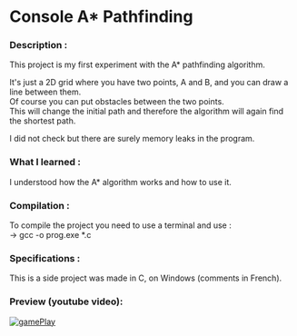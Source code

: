 # Console A* Pathfinding
  
### Description :   
This project is my first experiment with the A* pathfinding algorithm.  

It's just a 2D grid where you have two points, A and B, and you can draw a line between them.  
Of course you can put obstacles between the two points.   
This will change the initial path and therefore the algorithm will again find the shortest path.  

I did not check but there are surely memory leaks in the program.
  
### What I learned : 
I understood how the A* algorithm works and how to use it.  

### Compilation :  
To compile the project you need to use a terminal and use :  
-> gcc -o prog.exe *.c  
  
### Specifications :  
This is a side project was made in C, on Windows (comments in French).  
  
### Preview (youtube video): 
[![gamePlay](https://img.youtube.com/vi/NADTzKfjtpo/0.jpg)](https://www.youtube.com/watch?v=NADTzKfjtpo&ab_channel=L%C3%A9oH)

